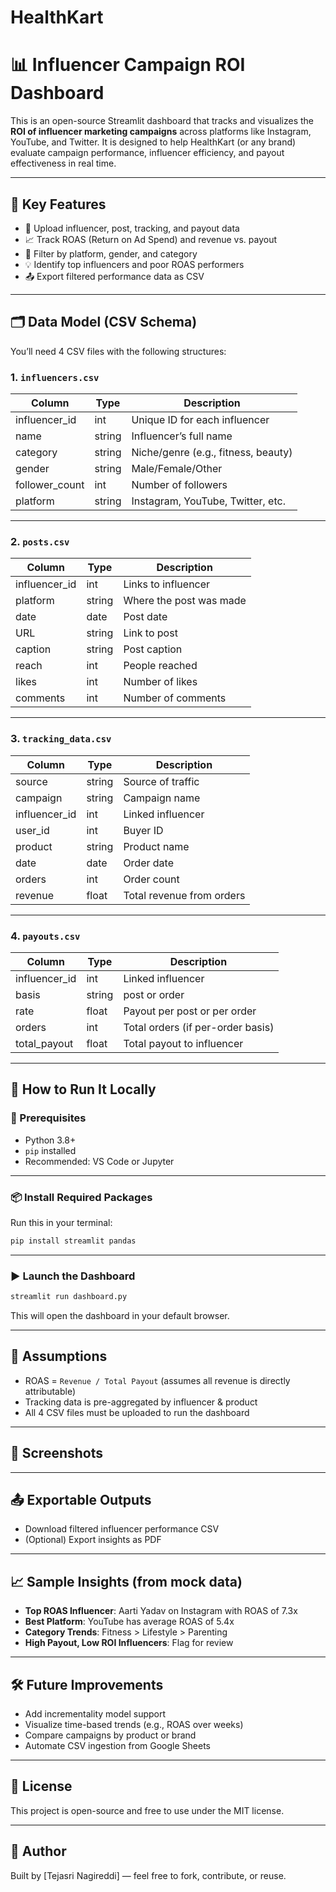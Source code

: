 # HealthKart

# 📊 Influencer Campaign ROI Dashboard

This is an open-source Streamlit dashboard that tracks and visualizes the **ROI of influencer marketing campaigns** across platforms like Instagram, YouTube, and Twitter. It is designed to help HealthKart (or any brand) evaluate campaign performance, influencer efficiency, and payout effectiveness in real time.

---

## 🧠 Key Features

- 📂 Upload influencer, post, tracking, and payout data
- 📈 Track ROAS (Return on Ad Spend) and revenue vs. payout
- 🧍 Filter by platform, gender, and category
- 💡 Identify top influencers and poor ROAS performers
- 📤 Export filtered performance data as CSV

---

## 🗂️ Data Model (CSV Schema)

You’ll need 4 CSV files with the following structures:

### 1. `influencers.csv`

| Column         | Type   | Description                          |
|----------------|--------|--------------------------------------|
| influencer_id  | int    | Unique ID for each influencer        |
| name           | string | Influencer’s full name               |
| category       | string | Niche/genre (e.g., fitness, beauty)  |
| gender         | string | Male/Female/Other                    |
| follower_count | int    | Number of followers                  |
| platform       | string | Instagram, YouTube, Twitter, etc.    |

---

### 2. `posts.csv`

| Column        | Type   | Description                          |
|---------------|--------|--------------------------------------|
| influencer_id | int    | Links to influencer                  |
| platform      | string | Where the post was made              |
| date          | date   | Post date                            |
| URL           | string | Link to post                         |
| caption       | string | Post caption                         |
| reach         | int    | People reached                       |
| likes         | int    | Number of likes                      |
| comments      | int    | Number of comments                   |

---

### 3. `tracking_data.csv`

| Column        | Type   | Description                          |
|---------------|--------|--------------------------------------|
| source        | string | Source of traffic                    |
| campaign      | string | Campaign name                        |
| influencer_id | int    | Linked influencer                    |
| user_id       | int    | Buyer ID                             |
| product       | string | Product name                         |
| date          | date   | Order date                           |
| orders        | int    | Order count                          |
| revenue       | float  | Total revenue from orders            |

---

### 4. `payouts.csv`

| Column        | Type   | Description                          |
|---------------|--------|--------------------------------------|
| influencer_id | int    | Linked influencer                    |
| basis         | string | post or order                        |
| rate          | float  | Payout per post or per order         |
| orders        | int    | Total orders (if per-order basis)    |
| total_payout  | float  | Total payout to influencer           |

---

## 🚀 How to Run It Locally

### 🔧 Prerequisites

- Python 3.8+
- `pip` installed
- Recommended: VS Code or Jupyter

---

### 📦 Install Required Packages

Run this in your terminal:

```bash
pip install streamlit pandas
```

---

### ▶️ Launch the Dashboard

```bash
streamlit run dashboard.py
```

This will open the dashboard in your default browser.

---

## 🧠 Assumptions

- ROAS = `Revenue / Total Payout` (assumes all revenue is directly attributable)
- Tracking data is pre-aggregated by influencer & product
- All 4 CSV files must be uploaded to run the dashboard

---

## 📌 Screenshots

> 

---

## 📤 Exportable Outputs

- Download filtered influencer performance CSV
- (Optional) Export insights as PDF

---

## 📈 Sample Insights (from mock data)

- **Top ROAS Influencer**: Aarti Yadav on Instagram with ROAS of 7.3x  
- **Best Platform**: YouTube has average ROAS of 5.4x  
- **Category Trends**: Fitness > Lifestyle > Parenting  
- **High Payout, Low ROI Influencers**: Flag for review

---

## 🛠️ Future Improvements

- Add incrementality model support
- Visualize time-based trends (e.g., ROAS over weeks)
- Compare campaigns by product or brand
- Automate CSV ingestion from Google Sheets

---

## 🤝 License

This project is open-source and free to use under the MIT license.

---

## 🙌 Author

Built by [Tejasri Nagireddi] — feel free to fork, contribute, or reuse.
